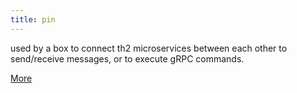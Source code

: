 ```yaml
---
title: pin
---
```


used by a box to connect th2 microservices between each other to send/receive messages, or to execute gRPC commands.

[More](/1-7/infrastructure/th2-infra-schema/pins)

<!--TODO: make more flexible link (avoid mentioning version straight)-->